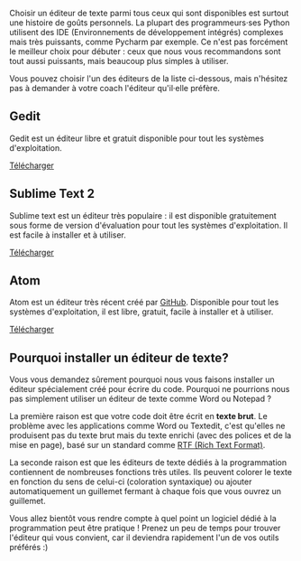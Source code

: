 Choisir un éditeur de texte parmi tous ceux qui sont disponibles est surtout une histoire de goûts personnels. La plupart des programmeurs·ses Python utilisent des IDE (Environnements de développement intégrés) complexes mais très puissants, comme Pycharm par exemple. Ce n'est pas forcément le meilleur choix pour débuter : ceux que nous vous recommandons sont tout aussi puissants, mais beaucoup plus simples à utiliser.

Vous pouvez choisir l'un des éditeurs de la liste ci-dessous, mais n'hésitez pas à demander à votre coach l'éditeur qu'il·elle préfère.

## Gedit

Gedit est un éditeur libre et gratuit disponible pour tout les systèmes d'exploitation.

[Télécharger](https://wiki.gnome.org/Apps/Gedit#Download)

## Sublime Text 2

Sublime text est un éditeur très populaire : il est disponible gratuitement sous forme de version d'évaluation pour tout les systèmes d'exploitation. Il est facile à installer et à utiliser.

[Télécharger](https://www.sublimetext.com/2)

## Atom

Atom est un éditeur très récent créé par [GitHub](https://github.com/). Disponible pour tout les systèmes d'exploitation, il est libre, gratuit, facile à installer et à utiliser.

[Télécharger](https://atom.io/)

## Pourquoi installer un éditeur de texte?

Vous vous demandez sûrement pourquoi nous vous faisons installer un éditeur spécialement créé pour écrire du code. Pourquoi ne pourrions nous pas simplement utiliser un éditeur de texte comme Word ou Notepad ?

La première raison est que votre code doit être écrit en **texte brut**. Le problème avec les applications comme Word ou Textedit, c'est qu'elles ne produisent pas du texte brut mais du texte enrichi (avec des polices et de la mise en page), basé sur un standard comme [RTF (Rich Text Format)](https://en.wikipedia.org/wiki/Rich_Text_Format).

La seconde raison est que les éditeurs de texte dédiés à la programmation contiennent de nombreuses fonctions très utiles. Ils peuvent colorer le texte en fonction du sens de celui-ci (coloration syntaxique) ou ajouter automatiquement un guillemet fermant à chaque fois que vous ouvrez un guillemet.

Vous allez bientôt vous rendre compte à quel point un logiciel dédié à la programmation peut être pratique ! Prenez un peu de temps pour trouver l'éditeur qui vous convient, car il deviendra rapidement l'un de vos outils préférés :)
